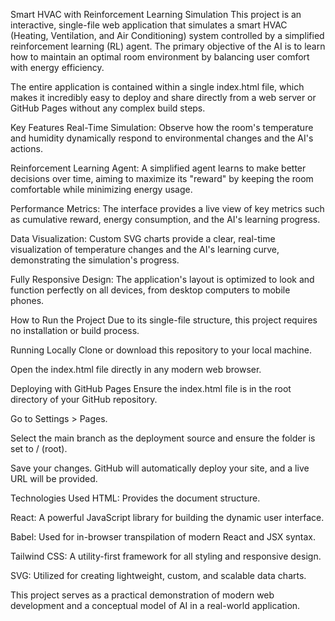 
Smart HVAC with Reinforcement Learning Simulation
This project is an interactive, single-file web application that simulates a smart HVAC (Heating, Ventilation, and Air Conditioning) system controlled by a simplified reinforcement learning (RL) agent. The primary objective of the AI is to learn how to maintain an optimal room environment by balancing user comfort with energy efficiency.

The entire application is contained within a single index.html file, which makes it incredibly easy to deploy and share directly from a web server or GitHub Pages without any complex build steps.

Key Features
Real-Time Simulation: Observe how the room's temperature and humidity dynamically respond to environmental changes and the AI's actions.

Reinforcement Learning Agent: A simplified agent learns to make better decisions over time, aiming to maximize its "reward" by keeping the room comfortable while minimizing energy usage.

Performance Metrics: The interface provides a live view of key metrics such as cumulative reward, energy consumption, and the AI's learning progress.

Data Visualization: Custom SVG charts provide a clear, real-time visualization of temperature changes and the AI's learning curve, demonstrating the simulation's progress.

Fully Responsive Design: The application's layout is optimized to look and function perfectly on all devices, from desktop computers to mobile phones.

How to Run the Project
Due to its single-file structure, this project requires no installation or build process.

Running Locally
Clone or download this repository to your local machine.

Open the index.html file directly in any modern web browser.

Deploying with GitHub Pages
Ensure the index.html file is in the root directory of your GitHub repository.

Go to Settings > Pages.

Select the main branch as the deployment source and ensure the folder is set to / (root).

Save your changes. GitHub will automatically deploy your site, and a live URL will be provided.

Technologies Used
HTML: Provides the document structure.

React: A powerful JavaScript library for building the dynamic user interface.

Babel: Used for in-browser transpilation of modern React and JSX syntax.

Tailwind CSS: A utility-first framework for all styling and responsive design.

SVG: Utilized for creating lightweight, custom, and scalable data charts.

This project serves as a practical demonstration of modern web development and a conceptual model of AI in a real-world application.
